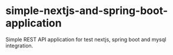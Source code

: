 # simple-nextjs-and-spring-boot-application
 Simple REST API application for test nextjs, spring boot and mysql integration.

